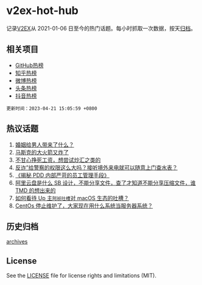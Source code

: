# v2ex-hot-hub

 记录[V2EX](https://www.v2ex.com/)从 2021-01-06 日至今的热门话题。每小时抓取一次数据，按天[归档](archives)。
 
 ## 相关项目

- [GitHub热榜](https://github.com/snaildev/github-hot-hub)
- [知乎热榜](https://github.com/snaildev/zhihu-hot-hub)
- [微博热榜](https://github.com/snaildev/weibo-hot-hub)
- [头条热榜](https://github.com/snaildev/toutiao-hot-hub)
- [抖音热榜](https://github.com/snaildev/douyin-hot-hub)


 `更新时间：2023-04-21 15:05:59 +0800`

## 热议话题

1. [婚姻给男人带来了什么？](https://www.v2ex.com/t/934076)
1. [马斯克的大火箭又炸了](https://www.v2ex.com/t/934155)
1. [不甘心挣死工资，想尝试炒汇之类的](https://www.v2ex.com/t/934228)
1. [反诈”给警察的权限这么大吗？接听境外来电就可以随意上门查水表？](https://www.v2ex.com/t/934314)
1. [《揭秘 PDD 内部严苛的员工管理手段》](https://www.v2ex.com/t/934052)
1. [阿里云盘是什么 SB 设计，不能分享文件，查了才知道不能分享压缩文件，谁 TMD 的想出来的](https://www.v2ex.com/t/934111)
1. [如何看待 Up 主`阿祯吐槽`对 macOS 生态的吐槽？](https://www.v2ex.com/t/934199)
1. [CentOs 停止维护了，大家现在用什么系统当服务器系统？](https://www.v2ex.com/t/934262)

## 历史归档

[archives](archives)

## License

See the [LICENSE](LICENSE) file for license rights and limitations (MIT).
